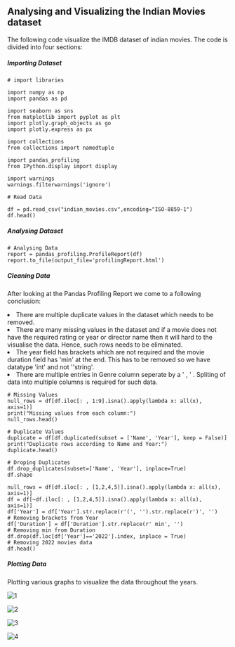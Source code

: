 ## Analysing and Visualizing the Indian Movies dataset
The following code visualize the IMDB dataset of indian movies. The code is divided into four sections:

##### Importing Dataset
```
# import libraries

import numpy as np
import pandas as pd

import seaborn as sns
from matplotlib import pyplot as plt
import plotly.graph_objects as go
import plotly.express as px

import collections
from collections import namedtuple

import pandas_profiling
from IPython.display import display

import warnings
warnings.filterwarnings('ignore')

# Read Data

df = pd.read_csv("indian_movies.csv",encoding="ISO-8859-1")
df.head()

```

##### Analysing Dataset
```
# Analysing Data
report = pandas_profiling.ProfileReport(df)
report.to_file(output_file='profilingReport.html')

```

##### Cleaning Data
After looking at the Pandas Profiling Report we come to a following conclusion:

<li>There are multiple duplicate values in the dataset which needs to be removed.</li>
<li>There are many missing values in the dataset and if a movie does not have the required rating or year or director name then it will hard to the visualise the data. Hence, such rows needs to be eliminated.</li>
<li>The year field has brackets which are not required and the movie duration field has 'min' at the end. This has to be removed so we have datatype 'int' and not ''string'.</li>
<li>There are multiple entries in Genre column seperate by a ' , ' . Spliting of data into multiple columns is required for such data.</li>

```
# Missing Values
null_rows = df[df.iloc[: , 1:9].isna().apply(lambda x: all(x), axis=1)]
print("Missing values from each column:")
null_rows.head()

# Duplicate Values
duplicate = df[df.duplicated(subset = ['Name', 'Year'], keep = False)]
print("Duplicate rows according to Name and Year:")
duplicate.head()

# Droping Duplicates
df.drop_duplicates(subset=['Name', 'Year'], inplace=True)
df.shape

null_rows = df[df.iloc[: , [1,2,4,5]].isna().apply(lambda x: all(x), axis=1)]
df = df[~df.iloc[: , [1,2,4,5]].isna().apply(lambda x: all(x), axis=1)]
df['Year'] = df['Year'].str.replace(r'(', '').str.replace(r')', '')   # Removing brackets from Year
df['Duration'] = df['Duration'].str.replace(r' min', '')              # Removing min from Duration
df.drop(df.loc[df['Year']=='2022'].index, inplace = True)             # Removing 2022 movies data     
df.head()

```

##### Plotting Data

Plotting various graphs to visualize the data throughout the years.

![1](https://user-images.githubusercontent.com/30657155/168446599-9e0ff811-9993-46fb-928e-e7fffb1ebccc.png)

![2](https://user-images.githubusercontent.com/30657155/168446606-9c576580-b5d6-4a83-8a7f-e53529251624.png)

![3](https://user-images.githubusercontent.com/30657155/168446611-6697d3d1-b3fb-4340-90f6-00918045ec1b.png)

![4](https://user-images.githubusercontent.com/30657155/168446613-517de69d-b09a-46c2-b308-8c77ca5b19a2.png)



